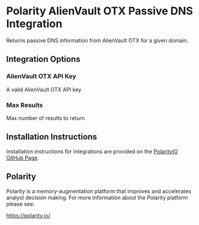 # Polarity AlienVault OTX Passive DNS Integration

Returns passive DNS information from AlienVault OTX for a given domain.

## Integration Options

### AlienVault OTX API Key
A valid AlienVault OTX API key

### Max Results
Max number of results to return

## Installation Instructions
Installation instructions for integrations are provided on the [PolarityIO GitHub Page](https://polarityio.github.io/).

## Polarity
Polarity is a memory-augmentation platform that improves and accelerates analyst decision making. For more information about the Polarity platform please see:

https://polarity.io/
